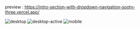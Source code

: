 preview : https://intro-section-with-dropdown-navigation-sooty-three.vercel.app/

![desktop](https://github.com/night-sornram/intro-section-with-dropdown-navigation/assets/136814474/31e59dd7-b3bb-49a6-9a6b-640877574a3c)
![desktop-active](https://github.com/night-sornram/intro-section-with-dropdown-navigation/assets/136814474/e28c65e8-2c46-413d-9485-177600482b70)
![mobile](https://github.com/night-sornram/intro-section-with-dropdown-navigation/assets/136814474/bf8fbb74-a92b-473f-ac05-6cea07d29033)
